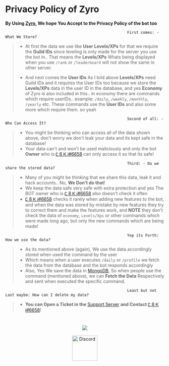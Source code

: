 # Privacy Policy of Zyro

**By Using [Zyro](https://discord.com/api/oauth2/authorize?client_id=877815459624411147&permissions=1102468931703&scope=bot%20applications.commands), We hope You Accept to the Privacy Policy of the bot too**

```
                                                      First comes: - What We Store?
```
> - At first the data we use like **User Levels/XPs** for that we require the **Guild IDs** since leveling is only made for the server you use the bot in.. That means the **Levels/XPs** Whats being displayed when you use `/rank` or `/leaderboard` will not show the same in other server. 
>
> - And next comes the **User IDs** As I told above **Levels/XPs** need Guild IDs and it requires the User IDs too because we store the **Levels/XPs** data in the user ID in the database, and yes **Economy** of Zyro is also included in this.. in economy there are commands which require userIDs.. example: `/daily`, `/weekly`, `/monthly`, `/yearly` etc. These commands use the **User IDs** and also some more which require them. so yeah 

```
                                                      Second of all: - Who Can Access It?
```
> - You might be thinking who can access all of the data shown above, don't worry we don't leak your data and its kept safe in the database!
> - Your data can't and won't be used maliciously and only the bot **Owner** who is [Ꮭ 8 Ꮶ Ꭵ#6658](https://discord.com/users/872442836166017064) can only access it so that its safe!

```
                                                      Third: - Do we share the stored data?
```
> - Many of you might be thinking that we share this data, leak it and hack accounts.. No, **We Don't do that**!
> - We keep the data safe very safe with extra protection and yes The BOT owner who is [Ꮭ 8 Ꮶ Ꭵ#6658](https://discord.com/users/872442836166017064) also doesn't check it often
> - [Ꮭ 8 Ꮶ Ꭵ#6658](https://discord.com/users/872442836166017064) checks it rarely when adding new features to the bot, and when the data was stored by mistake by new features they try to correct them and make the features work, and **NOTE** they don't check the data of `economy`, `Levels/Xps` or other commands which were made long ago, but only the new commands which are being made!

```
                                                      Yep its Forth: How we use the data?
```
> - As its mentioned above (again), We use the data accordingly stored when used the command by the user
> - Which means when a user executes `/daily` or `/profile` we fetch the data from the database and the bot responds accordingly
> - Also, Yes We save the data in [MongoDB](https://www.mongodb.com/), So when people use the command (mentioned above), we can **Fetch the Data** Respectively and sent when executed the specific command.

```
                                                      Least but not Last maybe: How can I delete my data?
```
> - **You can Open a Ticket in the** [Support Server](https://discord.gg/Pc96dVS6tS) **and Contact** [Ꮭ 8 Ꮶ Ꭵ#6658](https://discord.com/users/872442836166017064)!

#

<div align="center">
<a href="https://discord.com/invite/Pc96dVS6tS"><img src="https://invidget.switchblade.xyz/Pc96dVS6tS"/></a>
<br></br>

<a href="https://discord.com/invite/Pc96dVS6tS">
    <img src="https://user-images.githubusercontent.com/59381835/92191514-d649ad80-ee18-11ea-9bc4-e95c7a122a99.png" alt="Discord" width="80"/>
  </a>
  </div>
